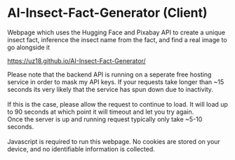 # AI-Insect-Fact-Generator (Client)
Webpage which uses the Hugging Face and Pixabay API to create a unique insect fact, inference the insect name from the fact, and find a real image to go alongside it

https://uz18.github.io/AI-Insect-Fact-Generator/

Please note that the backend API is running on a seperate free hosting service in order to mask my API keys. If your requests take longer than ~15 seconds its very likely that the service has spun down due to inactivity. \
\
If this is the case, please allow the request to continue to load. It will load up to 90 seconds at which point it will timeout and let you try again. \
Once the server is up and running request typically only take ~5-10 seconds. \
\
Javascript is required to run this webpage. No cookies are stored on your device, and no identifiable information is collected.
